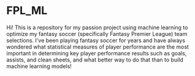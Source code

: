 # FPL_ML
Hi! This is a repository for my passion project using machine learning to optimize my fantasy soccer (specifically Fantasy Premier League) team selections. I've been playing fantasy soccer for years and have always wondered what statistical measures of player performance are the most important in determining key player performance results such as goals, assists, and clean sheets, and what better way to do that than to build machine learning models!
